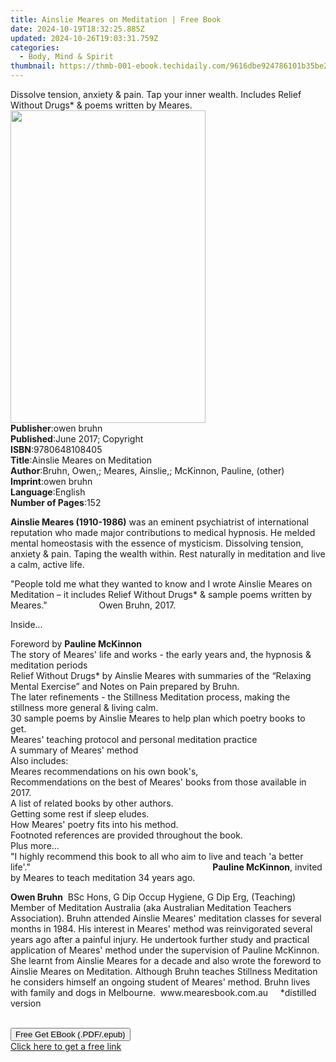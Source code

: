 ```yaml
---
title: Ainslie Meares on Meditation | Free Book
date: 2024-10-19T18:32:25.885Z
updated: 2024-10-26T19:03:31.759Z
categories:
  - Body, Mind & Spirit
thumbnail: https://thmb-001-ebook.techidaily.com/9616dbe924786101b35be2df55b30c194289d9f908c7783f4d59271a17f3178a.jpg
---
```

<main id="book-container">
  <div class="flex flex-col">
    <div class="book-brief flex-1 py-6 px-4 sm:p-6 md:py-10 md:px-8">
      <!-- brief-->
      <div class="book-brief-main">
        Dissolve tension, anxiety & pain. Tap your inner wealth. Includes Relief
        Without Drugs* & poems written by Meares.
      </div>
    </div>
    <div
      class="book-meta-info flex-1 grid gap-4 col-start-1 col-end-3 row-start-1 sm:mb-6 sm:grid-cols-4 lg:gap-6 lg:col-start-2 lg:row-end-6 lg:row-span-6 lg:mb-0"
    >
      <div
        class="book-meta-info-left place-content-center mt-4 p-4 text-sm leading-6 col-start-2 col-span-2 dark:text-slate-400"
      >
        <img
          class="w-full h-500 object-cover rounded-lg sm:h-255 sm:col-span-2 lg:col-span-full"
          src="https://img-001-ebook.techidaily.com/b26c32d1f49f9b3aa878fc979e4de8d027b5ed47a8dcf05e3cc0b41c558d2913.jpg"
          alt=""
          width="312"
          height="500"
        />
      </div>
      <div
        class="book-meta-info-right mt-2 col-start-1 row-start-2 col-span-3 self-center"
      >
        <!-- meta data  -->
        <div class="flex flex-col px-4 md:px-8">
          <div class="flex-1">
            <strong>Publisher</strong>:<span class="px-2">owen bruhn</span>
          </div>
          <div class="flex-1">
            <strong>Published</strong>:<span class="px-2"
              >June 2017; Copyright</span
            >
          </div>
          <div class="flex-1">
            <strong>ISBN</strong>:<span class="px-2">9780648108405</span>
          </div>
          <div class="flex-1">
            <strong>Title</strong>:<span class="px-2"
              >Ainslie Meares on Meditation</span
            >
          </div>
          <div class="flex-1">
            <strong>Author</strong>:<span class="px-2"
              >Bruhn, Owen,; Meares, Ainslie,; McKinnon, Pauline, (other)</span
            >
          </div>
          <div class="flex-1">
            <strong>Imprint</strong>:<span class="px-2">owen bruhn</span>
          </div>
          <div class="flex-1">
            <strong>Language</strong>:<span class="px-2">English</span>
          </div>
          <div class="flex-1">
            <strong>Number of Pages</strong>:<span class="px-2">152</span>
          </div>
        </div>
      </div>
    </div>
    <div class="book-description flex-1 py-6 px-4 sm:p-6 md:py-10 md:px-8">
      <div class="book-description-main">
        <div accordion-content="" id="description">
          <p>
            <strong>Ainslie Meares (1910-1986)</strong> was an eminent
            psychiatrist of international reputation who made major
            contributions to medical hypnosis. He melded mental homeostasis with
            the essence of mysticism. Dissolving tension, anxiety &amp; pain.
            Taping the wealth within. Rest naturally in meditation and live a
            calm, active life.&nbsp;
          </p>
          <p>
            "People told me what they wanted to know and I wrote Ainslie Meares
            on Meditation – it includes Relief Without Drugs* &amp; sample poems
            written by Meares." &nbsp; &nbsp; &nbsp; &nbsp; &nbsp; &nbsp; &nbsp;
            &nbsp; &nbsp; &nbsp; Owen Bruhn, 2017.
          </p>
          <p>Inside...&nbsp;</p>
          <p>
            Foreword by <strong>Pauline McKinnon</strong><br />The story of
            Meares' life and works - the early years and, the hypnosis &amp;
            meditation periods<br />Relief Without Drugs* by Ainslie Meares with
            summaries of the “Relaxing Mental Exercise” and Notes on Pain
            prepared by Bruhn.<br />The later refinements - the Stillness
            Meditation process, making the stillness more general &amp; living
            calm.<br />30 sample poems by Ainslie Meares to help plan which
            poetry books to get.&nbsp;<br />Meares' teaching protocol and
            personal meditation practice<br />A summary of Meares' method<br />Also
            includes:<br />Meares recommendations on his own book's,<br />Recommendations
            on the best of Meares' books from those available in 2017.<br />A
            list of related books by other authors.<br />Getting some rest if
            sleep eludes.<br />How Meares' poetry fits into his method.<br />Footnoted
            references are provided throughout the book.<br />Plus more...<br />"I
            highly recommend this book to all who aim to live and teach 'a
            better life'." &nbsp; &nbsp; &nbsp; &nbsp; &nbsp; &nbsp; &nbsp;
            &nbsp; &nbsp; &nbsp; &nbsp; &nbsp; &nbsp; &nbsp; &nbsp; &nbsp;
            &nbsp; &nbsp; &nbsp; &nbsp; &nbsp; &nbsp; &nbsp; &nbsp; &nbsp;
            &nbsp; &nbsp; &nbsp; &nbsp; &nbsp; &nbsp; &nbsp; &nbsp; &nbsp;
            &nbsp; &nbsp; &nbsp;<strong>Pauline McKinnon</strong>, invited by
            Meares to teach meditation 34 years ago.
          </p>
          <p>
            <strong>Owen Bruhn</strong> &nbsp;BSc Hons, G Dip Occup Hygiene, G
            Dip Erg, (Teaching) Member of Meditation Australia (aka Australian
            Meditation Teachers Association). Bruhn attended Ainslie Meares'
            meditation classes for several months in 1984. His interest in
            Meares' method was reinvigorated several years ago after a painful
            injury. He undertook further study and practical application of
            Meares' method under the supervision of Pauline McKinnon. She learnt
            from Ainslie Meares for a decade and also wrote the foreword to
            Ainslie Meares on Meditation. Although Bruhn teaches Stillness
            Meditation he considers himself an ongoing student of Meares'
            method.&nbsp;Bruhn lives with family and dogs in
            Melbourne.&nbsp;&nbsp;www.mearesbook.com.au &nbsp; &nbsp; *distilled
            version<br />&nbsp;
          </p>
        </div>
        <div class="accordion-fader"></div>
      </div>
    </div>
    <div class="book-excerpts flex-1 py-6 px-4 sm:p-6 md:py-10 md:px-8"></div>
    <div
      class="book-about-author flex-1 py-6 px-4 sm:p-6 md:py-10 md:px-8"
    ></div>
    <div class="book-free-get flex-1 py-6 px-4 sm:p-6 md:py-10 md:px-8">
      <button
        id="btn-free-get"
        class="bg-blue-500 hover:bg-blue-700 text-white font-bold py-2 px-4 rounded"
      >
        Free Get EBook (.PDF/.epub)
      </button>
      <div id="countdown-display" class="px-2 text-lg mt-2"></div>
      <a
        id="free-link"
        class="hidden bg-blue-500 hover:bg-blue-700 text-white font-bold py-2 px-4 rounded"
        href="https://www.ebooks.com/en-us/book/209851187/ainslie-meares-on-meditation/bruhn-owen/"
        target="_blank"
        >Click here to get a free link</a
      >
    </div>
    <script>
      let countdownTime = 0;
      let countdownInterval = null;
      document
        .getElementById('btn-free-get')
        .addEventListener('click', startCountdown);
      function startCountdown() {
        countdownTime = new Date().getTime() + 60000 * 3;
        countdownInterval = setInterval(updateCountdown, 1000);
        document.getElementById('btn-free-get').disabled = true;
        document
          .getElementById('btn-free-get')
          .classList.add('bg-gray-500', 'cursor-not-allowed');
      }
      function updateCountdown() {
        let currentTime = new Date().getTime();
        let timeLeft = countdownTime - currentTime;
        let secondsLeft = Math.floor(timeLeft / 1000);
        document.getElementById('countdown-display').innerHTML =
          `Remaining time: ${secondsLeft} seconds.`;
        if (secondsLeft <= 0) {
          clearInterval(countdownInterval);
          document.getElementById('btn-free-get').classList.add('hidden');
          document.getElementById('free-link').classList.remove('hidden');
          document.getElementById('countdown-display').innerHTML = '';
        }
      }
    </script>
  </div>
</main>

<ins class="adsbygoogle"
      style="display:block"
      data-ad-client="ca-pub-7571918770474297"
      data-ad-slot="8358498916"
      data-ad-format="auto"
      data-full-width-responsive="true"></ins>
    